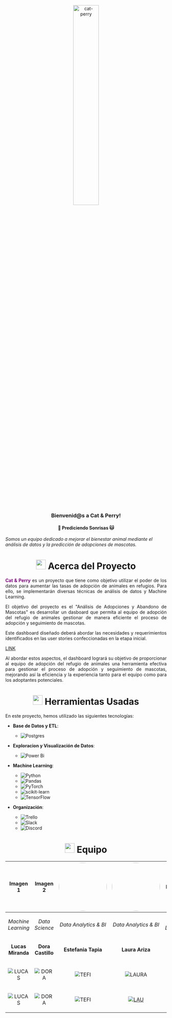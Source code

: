 <div align="center">

  <a href="https://imgbb.com/"><img src="https://i.ibb.co/fNv9yf7/cat-perry.png" alt="cat-perry" style="width: 40%" ></a>

<h3 align="center">Bienvenid@s a Cat & Perry! </h3>
<h4 align="center">🐶 Prediciendo Sonrisas 🐱</h4>

</div>

*Somos un equipo dedicado a mejorar el bienestar animal mediante el análisis de datos y la predicción de adopciones de mascotas.*

<!-- Acerca del proyecto -->

# <div align="center"><img src="https://media.giphy.com/media/v1.Y2lkPTc5MGI3NjExdjNiZjR4Z2l1dWRyNG1iZXFsZ2VqM3hwMXdpd3g1N24zbjdya2R2ZyZlcD12MV9zdGlja2Vyc19zZWFyY2gmY3Q9cw/F8in17ikkqwU6GU5uj/giphy.gif4ZrRpqbSaWoyZYRoCd/giphy.gif" width="30px"> Acerca del Proyecto</div>

<p align="justify">
    <span  style="color:purple; font-weight: bold;" >Cat & Perry</span> es un proyecto que tiene como objetivo utilizar el poder de los datos para aumentar las tasas de adopción de animales en refugios. Para ello, se implementarán diversas técnicas de análisis de datos y Machine Learning.
</p>
<p align="justify">
  El objetivo del proyecto es el "Análisis de Adopciones y Abandono de Mascotas" es desarrollar un dasboard que permita al equipo de adopción del refugio de animales gestionar de manera eficiente el proceso de adopción y seguimiento de mascotas.
</p>
<p align="justify">
  Este dashboard diseñado deberá abordar las necesidades y requerimientos identificados en las user stories confeccionadas en la etapa inicial.</p>

[LINK](https://github.com/No-Country/c16-102-t-data-bi/blob/limpieza-datos/userstories.rtf)

<p align="justify">
  Al abordar estos aspectos, el dashboard logrará su objetivo de proporcionar al equipo de adopción del refugio de animales una herramienta efectiva para gestionar el proceso de adopción y seguimiento de mascotas, mejorando así la eficiencia y la experiencia tanto para el equipo como para los adoptantes potenciales.
</p>

<!-- Herramientas Usadas -->
# <div align="center"><img src="https://media0.giphy.com/media/uhQuegHFqkVYuFMXMQ/giphy.gif" width="30px"> Herramientas Usadas </div>
En este proyecto, hemos utilizado las siguientes tecnologías:
- **Base de Datos y ETL**:
  - ![Postgres](https://img.shields.io/badge/postgres-%23316192.svg?style=for-the-badge&logo=postgresql&logoColor=white)  

- **Exploracion  y Visualización de Datos**:
  - ![Power Bi](https://img.shields.io/badge/power_bi-F2C811?style=for-the-badge&logo=powerbi&logoColor=black)

- **Machine Learning**:
  - ![Python](https://img.shields.io/badge/python-3670A0?style=for-the-badge&logo=python&logoColor=ffdd54)
  - ![Pandas](https://img.shields.io/badge/pandas-%23150458.svg?style=for-the-badge&logo=pandas&logoColor=white)
  - ![PyTorch](https://img.shields.io/badge/PyTorch-%23EE4C2C.svg?style=for-the-badge&logo=PyTorch&logoColor=white)
  - ![scikit-learn](https://img.shields.io/badge/scikit--learn-%23F7931E.svg?style=for-the-badge&logo=scikit-learn&logoColor=white)
  - ![TensorFlow](https://img.shields.io/badge/TensorFlow-%23FF6F00.svg?style=for-the-badge&logo=TensorFlow&logoColor=white)
 

- **Organización**:
   - ![Trello](https://img.shields.io/badge/Trello-%23026AA7.svg?style=for-the-badge&logo=Trello&logoColor=white)
   - ![Slack](https://img.shields.io/badge/Slack-4A154B?style=for-the-badge&logo=slack&logoColor=white)
   - ![Discord](https://img.shields.io/badge/Discord-%235865F2.svg?style=for-the-badge&logo=discord&logoColor=white)

<!-- Equipo -->

# <div align="center"><img src="https://media.giphy.com/media/v1.Y2lkPTc5MGI3NjExcnI1cnNhZjFycHMyNjdpMWdseXc4Z2phcnIwczlxY2dub3Frem93eSZlcD12MV9pbnRlcm5hbF9naWZfYnlfaWQmY3Q9cw/iMkRw8yN5thrbtvcZM/giphy.gif" width="30px"> Equipo</div>



|Imagen 1|Imagen 2|<img src="https://github.com/No-Country/c16-102-t-data-bi/blob/18f77a293cf4425e6e69c79eb520c9543dda1da9/WhatsApp%20Image%202024-02-19%20at%206.21.20%20PM.jpeg" width="150" style="border-radius: 50%;">|<img src="https://avatars.githubusercontent.com/u/141186370?s=400&u=311a5491d6eb61b0cc383f009b350ef50bac2d15&v=4" width="150" style="border-radius: 50%;">|Imagen 3|
| ------------------------------------------| ------------------------------------------|------------------------------------------|------------------------------------------|------------------------------------------|
|<p align="center">*Machine Learning*</p>|<p align="center">*Data Science*</p>|<p align="center">*Data Analytics & BI*</p>|<p align="center">*Data Analytics & BI*</p>|<p align="center">*ETL Developer*</p>|
|<p align="center">**Lucas Miranda**</p>|<p align="center">**Dora Castillo**</p>|<p align="center">**Estefania Tapia**</p>|<p align="center">**Laura Ariza**</p>|<p align="center">**Facundo Cuello**</p>|
|<p align="center">![LUCAS](https://img.shields.io/badge/linkedin-%230077B5.svg?style=for-the-badge&logo=linkedin&logoColor=white)</p>|<p align="center">![DORA](https://img.shields.io/badge/linkedin-%230077B5.svg?style=for-the-badge&logo=linkedin&logoColor=white) </p>|<p align="center">![TEFI](https://img.shields.io/badge/linkedin-%230077B5.svg?style=for-the-badge&logo=linkedin&logoColor=white) </p>|<p align="center">![LAURA](https://img.shields.io/badge/linkedin-%230077B5.svg?style=for-the-badge&logo=linkedin&logoColor=white) </p>|<p align="center">![FACU](https://img.shields.io/badge/linkedin-%230077B5.svg?style=for-the-badge&logo=linkedin&logoColor=white) </p>|
|<p align="center">![LUCAS](https://img.shields.io/badge/github%20-%23121011.svg?&style=for-the-badge&logo=github&logoColor=whit&logoColor=white&labelColor=101010)</p>|<p align="center">![DORA](https://img.shields.io/badge/github%20-%23121011.svg?&style=for-the-badge&logo=github&logoColor=whit&logoColor=white&labelColor=101010)</p>|<p align="center">![TEFI](https://img.shields.io/badge/github%20-%23121011.svg?&style=for-the-badge&logo=github&logoColor=whit&logoColor=white&labelColor=101010)</p>|<p align="center">[![LAU](https://img.shields.io/badge/github%20-%23121011.svg?&style=for-the-badge&logo=github&logoColor=whit&logoColor=white&labelColor=101010)](https://github.com/laura-ariza)</p>|<p align="center">![FACU](https://img.shields.io/badge/github%20-%23121011.svg?&style=for-the-badge&logo=github&logoColor=whit&logoColor=white&labelColor=101010)</p>|




<!--
**facu-cuello/facu-cuello** is a ✨ _special_ ✨ repository because its `README.md` (this file) appears on your GitHub profile.

Here are some ideas to get you started:

- 🔭 I’m currently working on ...
- 🌱 I’m currently learning ...
- 👯 I’m looking to collaborate on ...
- 🤔 I’m looking for help with ...
- 💬 Ask me about ...
- 📫 How to reach me: ...
- 😄 Pronouns: ...
- ⚡ Fun fact: ...
-->
